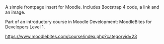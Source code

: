A simple frontpage insert for Moodle.  Includes Bootstrap 4 code, a link and an image.

Part of an introductory course in Moodle Development: MoodleBites for Developers Level 1.

https://www.moodlebites.com/course/index.php?categoryid=23
